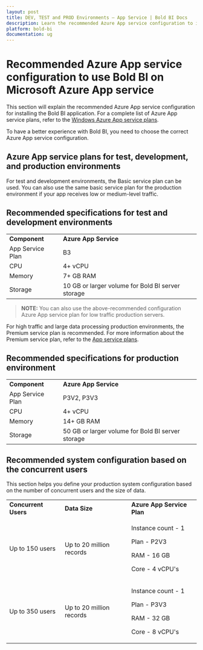 ```yaml
---
layout: post
title: DEV, TEST and PROD Environments – App Service | Bold BI Docs
description: Learn the recommended Azure App service configuration to install the Bold BI application in test, development, and production environments for embedding use.
platform: bold-bi
documentation: ug
---
```


# Recommended Azure App service configuration to use Bold BI on Microsoft Azure App service

This section will explain the recommended Azure App service configuration for installing the Bold BI application. For a complete list of Azure App service plans, refer to the [Windows Azure App service plans](https://azure.microsoft.com/en-in/pricing/details/app-service/windows).

To have a better experience with Bold BI, you need to choose the correct Azure App service configuration.

## Azure App service plans for test, development, and production environments

For test and development environments, the Basic service plan can be used. You can also use the same basic service plan for the production environment if your app receives low or medium-level traffic.

## Recommended specifications for test and development environments

<table>
 <tr>
    <td>
       <span style="font-weight:bold">Component</span>
    </td>
     <td>
        <span style="font-weight:bold">Azure App Service</span>
    </td>
 </tr>
 <tr>
 <td> App Service Plan </td>
 <td> B3 </td>
 </tr>
 <tr>
 <td> CPU </td>
 <td> 4+ vCPU </td>
 </tr>
 <td> Memory </td>
 <td> 7+ GB RAM </td>
 </tr>
 <tr>
 <td> Storage </td>
 <td> 10 GB or larger volume for Bold BI server storage </td>
 </tr>
 </table>

 > **NOTE:**  You can also use the above-recommended configuration Azure App service plan for low traffic production servers.

For high traffic and large data processing production environments, the Premium service plan is recommended. For more information about the Premium service plan, refer to the [App service plans](https://azure.microsoft.com/en-in/pricing/details/app-service/windows/).

## Recommended specifications for production environment

<table>
 <tr>
    <td>
       <span style="font-weight:bold">Component</span>
    </td>
     <td>
        <span style="font-weight:bold">Azure App Service</span>
    </td>
 </tr>
 <tr>
 <td> App Service Plan </td>
 <td> P3V2, P3V3 </td>
 </tr>
 <tr>
 <td> CPU </td>
 <td> 4+ vCPU </td>
 </tr>
 <tr>
 <td> Memory </td>
 <td> 14+ GB RAM </td>
 </tr>
 <tr>
 <td> Storage </td>
 <td> 50 GB or larger volume for Bold BI server storage </td>
 </tr>
 </table>

 ## Recommended system configuration based on the concurrent users

 This section helps you define your production system configuration based on the number of concurrent users and the size of data.

 <table>
 <tr>
 <td>
 <b>Concurrent Users</b>
 </td>
 <td>
 <b>Data Size</b>
 </td>
 <td>
 <b>Azure App Service Plan</b>
 </td>
 </tr>
 <tr>
 <td>
 Up to 150 users
 </td>
 <td>
 Up to 20 million records
 </td>
 <td>

 Instance count - 1

 Plan - P2V3

 RAM - 16 GB

 Core - 4 vCPU's
 </td>
 </tr>
 <tr>
 <td>
 Up to 350 users
 </td>
 <td>
 Up to 20 million records
 </td>
 <td>

 Instance count - 1

 Plan - P3V3

 RAM - 32 GB

 Core - 8 vCPU's
 </td>
 </tr> 
